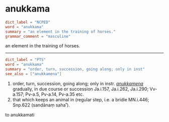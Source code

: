 # anukkama

``` toml
dict_label = "NCPED"
word = "anukkama"
summary = "an element in the training of horses."
grammar_comment = "masculine"
```

an element in the training of horses.

--------------------

``` toml
dict_label = "PTS"
word = "anukkama"
summary = "order, turn, succession, going along; only in inst"
see_also = ["anukkamena"]
```

1. order, turn, succession, going along; only in instr. *[anukkamena](anukkamena.md)* gradually, in due course or succession Ja.i.157, Ja.i.262, Ja.i.290; Vv\-a.157; Pv\-a.5, Pv\-a.14, Pv\-a.35 etc.
2. that which keeps an animal in (regular step, i.e. a bridle MN.i.446; Snp.622 (sandānaṃ saha˚).

to anukkamati

